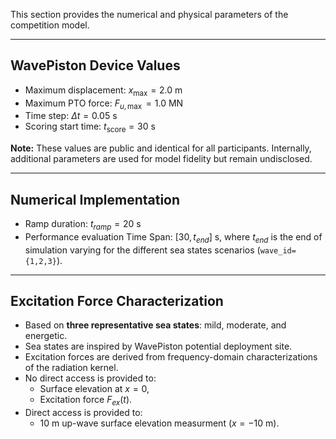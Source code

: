 
This section provides the numerical and physical parameters of the competition model.

---

## WavePiston Device Values

- Maximum displacement: $x_{\max} = 2.0$ m  
- Maximum PTO force: $F_{u,\max} = 1.0$ MN   
- Time step: $\Delta t = 0.05$ s  
- Scoring start time: $t_{\text{score}} = 30$ s  

**Note:** These values are public and identical for all participants. Internally, additional parameters are used for model fidelity but remain undisclosed.

---

## Numerical Implementation
- Ramp duration: $t_{ramp} = 20$ s 
- Performance evaluation Time Span: $[30,t_{end}]$ s, where $t_{end}$ is the end of simulation varying for the different sea states scenarios (`wave_id= {1,2,3}`).
---

## Excitation Force Characterization

- Based on **three representative sea states**: mild, moderate, and energetic.  
- Sea states are inspired by WavePiston potential deployment site.  
- Excitation forces are derived from frequency-domain characterizations of the radiation kernel.  
- No direct access is provided to:
  - Surface elevation at $x=0$,  
  - Excitation force $F_{ex}(t)$.  
- Direct access is provided to:
  - 10 m up-wave surface elevation measurment ($x = -10$ m).
